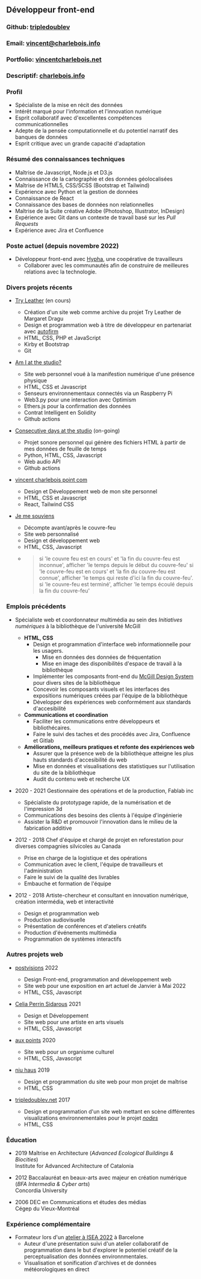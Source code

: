 ## Développeur front-end

### Github: [tripledoublev](https://github.com/tripledoublev/)
### Email: [vincent@charlebois.info](mailto:vincentcharlebois@gmail.com)
### Portfolio: [vincentcharlebois.net](https://vincentcharlebois.net)
### Descriptif: [charlebois.info](https://vincent.charlebois.info/fr)

### Profil
- Spécialiste de la mise en récit des données
- Intérêt marqué pour l'information et l'innovation numérique
- Esprit collaboratif avec d'excellentes compétences communicationnelles 
- Adepte de la pensée computationnelle et du potentiel narratif des banques de données
- Esprit critique avec un grande capacité d'adaptation

### Résumé des connaissances techniques
- Maîtrise de Javascript, Node.js et D3.js
- Connaissance de la cartographie et des données géolocalisées
- Maîtrise de HTML5, CSS/SCSS (Bootstrap et Tailwind)
- Expérience avec Python et la gestion de données
- Connaissance de React
- Connaissance des bases de données non relationnelles
- Maîtrise de la Suite créative Adobe (Photoshop, Illustrator, InDesign)
- Expérience avec Git dans un contexte de travail basé sur les *Pull Requests*
- Expérience avec Jira et Confluence

### Poste actuel (depuis novembre 2022)
 - Développeur front-end avec [Hypha](https://hypha.coop), une coopérative de travailleurs  
    * Collaborer avec les communautés afin de construire de meilleures relations avec la technologie.  


### Divers projets récents
* [Try Leather](https://tryleather.net) (en cours)
    - Création d'un site web comme archive du projet Try Leather de Margaret Dragu
    - Design et programmation web à titre de développeur en partenariat avec [autofirm](https://autofirm.biz)
    - HTML, CSS, PHP et JavaScript
    - Kirby et Bootstrap
    - Git 
    
    
* [Am I at the studio?](https://vincent.charlebois.info/am-i/)
    - Site web personnel voué à la manifestion numérique d'une présence physique
    - HTML, CSS et Javascript 
    - Senseurs environnementaux connectés via un Raspberry Pi
    - Web3.py pour une interaction avec Optimism
    - Ethers.js pour la confirmation des données
    - Contrat Intelligent en Solidity
    - Github actions

  
* [Consecutive days at the studio](https://vincent.charlebois.info/consecutive-days/) (on-going)
    - Projet sonore personnel qui génère des fichiers HTML à partir de mes données de feuille de temps
    - Python, HTML, CSS, Javascript
    - Web audio API
    - Github actions

* [vincent charlebois point com](https://vincentcharlebois.com)
    - Design et Développement web de mon site personnel
    - HTML, CSS et Javascript
    - React, Tailwind CSS
    
* [Je me souviens](https://www.couvre-feu.quebec/)
    - Décompte avant/après le couvre-feu
    - Site web personnalisé
    - Design et développement web
    - HTML, CSS, Javascript
    - > 
      > si 'le couvre feu est en cours' et 'la fin du couvre-feu est inconnue', afficher 'le temps depuis le début du couvre-feu'
      > si 'le couvre-feu est en cours' et 'la fin du couvre-feu est connue', afficher 'le temps qui reste d'ici la fin du couvre-feu'.
      > si 'le couvre-feu est terminé', afficher 'le temps écoulé depuis la fin du couvre-feu'
      


### Emplois précédents 
- Spécialiste web et coordonnateur multimédia au sein des *Initiatives numériques* à la bibliothèque de l'université McGill
    * **HTML, CSS** 
        - Design et programmation d'interface web informationnelle pour les usagers.
           * Mise en données des données de fréquentation
           * Mise en image des disponibilités d'espace de travail à la bibliothèque 
        - Implémenter les composants front-end du [McGill Design System](https://gitlab.ncs.mcgill.ca/wsg-public/mcgill-ds) pour divers sites de la bibliothèque
        - Concevoir les composants visuels et les interfaces des expositions numériques créées par l'équipe de la bibliothèque
        - Développer des expériences web conformément aux standards d'accesibilité
    * **Communications et coordination**
        - Faciliter les communications entre développeurs et bibliothécaires.
        - Faire le suivi des taches et des procédés avec Jira, Confluence et Gitlab
    * **Améliorations, meilleurs pratiques et refonte des expériences web**
        - Assurer que la présence web de la bibliothèque atteigne les plus hauts standards d'accesibilité du web 
        - Mise en données et visualisations des statistiques sur l'utilisation du site de la bibliothèque
        - Audit du contenu web et recherche UX

 - 2020 - 2021 Gestionnaire des opérations et de la production, Fablab inc
    * Spécialiste du prototypage rapide, de la numérisation et de l'impression 3d
    * Communications des besoins des clients à l'équipe d'ingénierie  
    * Assister la R&D et promouvoir l'innovation dans le milieu de la fabrication additive

 - 2012 - 2018 Chef d'équipe et chargé de projet en reforestation pour diverses compagnies silvicoles au Canada
    * Prise en charge de la logistique et des opérations
    * Communication avec le client, l'équipe de travailleurs et l'administration
    * Faire le suivi de la qualité des livrables
    * Embauche et formation de l'équipe

 - 2012 - 2018 Artiste-chercheur et consultant en innovation numérique, création intermédia, web et interactivité
    * Design et programmation web
    * Production audiovisuelle
    * Présentation de conférences et d'ateliers créatifs
    * Production d'événements multimédia
    * Programmation de systèmes interactifs


### Autres projets web
* [postvisions](https://www.postvis.io/ns/) 2022
    - Design Front-end, programmation and développement web 
    - Site web pour une exposition en art actuel de Janvier à Mai 2022
    - HTML, CSS, Javascript

* [Celia Perrin Sidarous](https://www.celia-perrin-sidarous.com/) 2021
    - Design et Développement
    - Site web pour une artiste en arts visuels 
    - HTML, CSS, Javascript

* [aux points](https://www.auxpoints.com/) 2020
    - Site web pour un organisme culturel
    - HTML, CSS, Javascript

* [niu haus](https://niu-haus.com) 2019
    - Design et programmation du site web pour mon projet de maîtrise
    - HTML, CSS

* [tripledoublev.net](https://tripledoublev.net/) 2017
    - Design et programmation d'un site web mettant en scène différentes visualizations environnementales pour le projet [*nodes*](https://vincentcharlebois.net/nodes.html)
    - HTML, CSS

### Éducation
- 2019 Maîtrise en Architecture (*Advanced Ecological Buildings & Biocities*)  
        Institute for Advanced Architecture of Catalonia  

- 2012 Baccalauréat en beaux-arts avec majeur en création numérique (*BFA Intermedia & Cyber arts*)  
        Concordia University  

- 2006 DEC en Communications et études des médias  
        Cégep du Vieux-Montréal    
  
### Expérience complémentaire
* Formateur lors d'un [atelier à ISEA 2022](https://isea2022.isea-international.org/event/workshop-environmental-data-perceptualization/) à Barcelone
    - Auteur d'une présentation suivi d'un atelier collaboratif de programmation dans le but d'explorer le potentiel créatif de la perceptualisation des données environnmentales. 
    - Visualisation et sonification d'archives et de données météorologiques en direct



